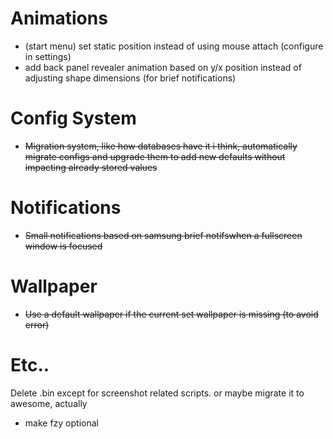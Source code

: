 # Animations
- (start menu) set static position instead of using mouse attach (configure in settings)
- add back panel revealer animation based on y/x position instead of adjusting shape dimensions (for brief notifications)

# Config System
- ~~Migration system, like how databases have it i think, automatically migrate configs and upgrade them
to add new defaults without impacting already stored values~~

# Notifications
- ~~Small notifications based on samsung brief notifswhen a fullscreen window is focused~~

# Wallpaper
- ~~Use a default wallpaper if the current set wallpaper is missing (to avoid error)~~

# Etc..
Delete .bin except for screenshot related scripts. or maybe migrate it to awesome,
actually
- make fzy optional
